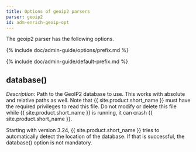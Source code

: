 ```yaml
---
title: Options of geoip2 parsers
parser: geoip2
id: adm-enrich-geoip-opt
---
```


The geoip2 parser has the following options.

{% include doc/admin-guide/options/prefix.md %}

{% include doc/admin-guide/default-prefix.md %}

## database()

*Description:* Path to the GeoIP2 database to use. This works with
absolute and relative paths as well. Note that {{ site.product.short_name }} must have
the required privileges to read this file. Do not modify or delete this
file while {{ site.product.short_name }} is running, it can crash {{ site.product.short_name }}.

Starting with version 3.24, {{ site.product.short_name }} tries to automatically detect
the location of the database. If that is successful, the database()
option is not mandatory.
